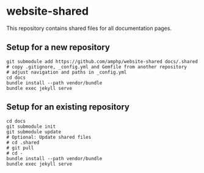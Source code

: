 # website-shared

This repository contains shared files for all documentation pages.

## Setup for a new repository

```
git submodule add https://github.com/amphp/website-shared docs/.shared
# copy .gitignore, _config.yml and Gemfile from another repository
# adjust navigation and paths in _config.yml
cd docs
bundle install --path vendor/bundle
bundle exec jekyll serve
```

## Setup for an existing repository

```
cd docs
git submodule init
git submodule update
# Optional: Update shared files
# cd .shared
# git pull
# cd -
bundle install --path vendor/bundle
bundle exec jekyll serve
```
